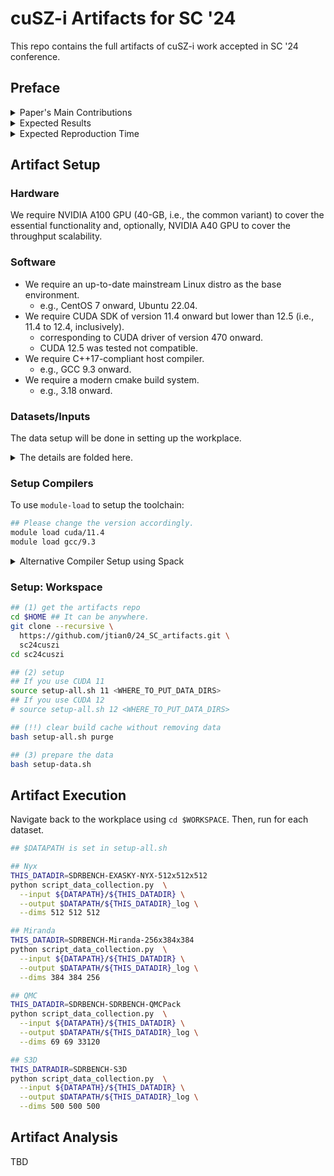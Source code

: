 # cuSZ-i Artifacts for SC '24

This repo contains the full artifacts of cuSZ-i work accepted in SC '24 conference.

## Preface
<details>
<summary>
Paper's Main Contributions
</summary>

- `C_1` We develop a GPU-optimized interpolation-based data predictor *G-Interp* with highly parallelized efficient interpolation, which can present excellent data prediction accuracy.
- `C_2` We design a lightweight interpolation auto-tuning kernel for GPU interpolation to optimize both the performance and compression quality of cuSZ-*i*.
- `C_3` We improve the implementation of GPU-based Huffman encoding and import a new lossless module to reduce its encoding redundancy further.
- `C_4` cuSZ-*i* improves compression ratio over other state-of-the-art GPU-based scientific lossy compressors by up to 476\% under the same error bound or PSNR. Meanwhile, it preserves a compression throughput of the same magnitude as other GPU compressors.

</details>

<details>
<summary>
Expected Results
</summary>
With the provided setup, the artifacts reproduce the experimental results reported in the paper, verifying cuSZ-*i*'s high compression ratio and quality and moderate throughput.
</details>

<details>
<summary>
Expected Reproduction Time
</summary>
Normally,

- The setup can be completed in 10 minutes.
- The executions should take 1 hour.
- The analysis can take a few minutes.

In case of the compatibility issue, we *alternatively* provide the `spack` installation instruction to replicate our tested environment:

- Please refer to the installation section for details.
- The \emph{alternative} Spack installation/deployment significantly increases the setup time to one hour due to building everything from the source code.
- The time for executions and the analysis remains unchanged.

</details>

## Artifact Setup

### Hardware

We require NVIDIA A100 GPU (40-GB, i.e., the common variant) to cover the essential functionality and, optionally, NVIDIA A40 GPU to cover the throughput scalability.

### Software

- We require an up-to-date mainstream Linux distro as the base environment.
  - e.g., CentOS 7 onward, Ubuntu 22.04.
- We require CUDA SDK of version 11.4 onward but lower than 12.5 (i.e., 11.4 to 12.4, inclusively).
  - corresponding to CUDA driver of version 470 onward.
  - CUDA 12.5 was tested not compatible.
- We require C++17-compliant host compiler.
  - e.g., GCC 9.3 onward.
- We require a modern cmake build system.
  - e.g., 3.18 onward. 


### Datasets/Inputs

The data setup will be done in setting up the workplace. 

<details>
<summary>
The details are folded here.
</summary>

- JHTDB 
  - Though hosted on https://turbulence.pha.jhu.edu/ as open data, it requires a token to access the data, which prohibits us from automating the data preprocessing. Thus, we don't include JHTDB datafields for the artifacts.
- Miranda, Nyx, QMCPack, S3D 
  - hosted on https://sdrbench.github.io
- RTM data are from proprietary simulations
  - which are not open to the public.
  - We exclude the use of RTM in this artifact.

</details>  

### Setup Compilers

To use `module-load` to setup the toolchain:

```bash
## Please change the version accordingly.
module load cuda/11.4
module load gcc/9.3
````

<details>
<summary>
Alternative Compiler Setup using Spack 
</summary>

```bash
cd $HOME
git clone -c feature.manyFiles=true \
https://github.com/spack/spack.git
## Now, initialize Spack on terminal start
## It is recommended to add the next line to
## "$HOME/.bashrc" or "$HOME/.zshrc"
. $HOME/spack/share/spack/setup-env.sh
## For other shells, please refer to the
## instruction by typing (quotes not included)
## "$HOME/spack/bin/spack load"
spack compiler find
spack install gcc@9.3.0
spack install cuda@12.4.4%gcc@9.3.0

spack load gcc@9.3.0 cuda@12.4.4
export LD_LIBRARY_PATH=$(dirname $(which nvcc))/../lib64:$LD_LIBRARY_PATH
```

</details>

### Setup: Workspace

```bash
## (1) get the artifacts repo
cd $HOME ## It can be anywhere.
git clone --recursive \
  https://github.com/jtian0/24_SC_artifacts.git \
  sc24cuszi
cd sc24cuszi

## (2) setup
## If you use CUDA 11
source setup-all.sh 11 <WHERE_TO_PUT_DATA_DIRS>
## If you use CUDA 12
# source setup-all.sh 12 <WHERE_TO_PUT_DATA_DIRS>

## (!!) clear build cache without removing data
bash setup-all.sh purge

## (3) prepare the data
bash setup-data.sh
```

## Artifact Execution

Navigate back to the workplace using `cd $WORKSPACE`. Then, run for each dataset.

```bash
## $DATAPATH is set in setup-all.sh

## Nyx
THIS_DATADIR=SDRBENCH-EXASKY-NYX-512x512x512
python script_data_collection.py  \
  --input ${DATAPATH}/${THIS_DATADIR} \
  --output $DATAPATH/${THIS_DATADIR}_log \
  --dims 512 512 512

## Miranda
THIS_DATADIR=SDRBENCH-Miranda-256x384x384
python script_data_collection.py  \
  --input ${DATAPATH}/${THIS_DATADIR} \
  --output $DATAPATH/${THIS_DATADIR}_log \
  --dims 384 384 256

## QMC
THIS_DATADIR=SDRBENCH-SDRBENCH-QMCPack
python script_data_collection.py  \
  --input ${DATAPATH}/${THIS_DATADIR} \
  --output $DATAPATH/${THIS_DATADIR}_log \
  --dims 69 69 33120

## S3D
THIS_DATRADIR=SDRBENCH-S3D
python script_data_collection.py  \
  --input ${DATAPATH}/${THIS_DATADIR} \
  --output $DATAPATH/${THIS_DATADIR}_log \
  --dims 500 500 500
```


## Artifact Analysis

TBD

<!-- ## Installation

```bash
git clone https://github.com/jtian0/bitcomp_lossless_example.git
cd bitcomp_lossless_example

## python setup.py [CUDA/NVCC VERSION: 11 or 12]
## Can be identified using `nvcc --version`
python setup.py 12
```

Before running, we need to setup `LD_LIBRARY_PATH`

```bash
# if it is `python setup.py 12`
export LD_LIBRARY_PATH=$(pwd)/nvcomp3.0.5-cuda12/lib:$LD_LIBRARY_PATH    
# if it is `python setup.py 11`
#export LD_LIBRARY_PATH=$(pwd)/nvcomp3.0.5-cuda11/lib:$LD_LIBRARY_PATH    
```

### Compression
To compress a file with Bitcomp, use the following command:

```bash
./bitcomp_example -c /path/to/file
```

This will compress the file located at `/path/to/file` using Bitcomp's lossless compression algorithm. The compressed file name is `/path/to/file.bitcomp`.

### Decompression
To decompress a file that has been compressed using Bitcomp, use the command:

```bash
./bitcomp_example -d /path/to/compressed/file
```

Here, `/path/to/compressed/file` is the path to the file that you want to decompress. The decompressed file name is `/path/to/compressed/file.decompressed`.

### Roundtrip Verification
For a roundtrip process (compress and then decompress a file), and to verify the integrity and correctness of the process, use:

```bash
./bitcomp_example -r /path/to/file
```

This command performs both compression and decompression on `/path/to/file`, allowing you to verify that the original file and the decompressed file are identical.

## Case Study with cuSZ-Interp

Please refer to the [artifact of cuSZ with interpolation](https://github.com/Meso272/cusz-I). Please also refer to [our arXiv'ed paper in submission](https://arxiv.org/pdf/2312.05492.pdf). The synopisis of setting up cuSZ-I is as follows. 
```bash
# In the desired root directory
git clone https://github.com/Meso272/cusz-I.git cusz-interp
cd cusz-interp && mkdir build && cd build

cmake .. \
    -DPSZ_BACKEND=cuda \
    -DPSZ_BUILD_EXAMPLES=on \
    -DCMAKE_CUDA_ARCHITECTURES="70;80;86" \
    -DCMAKE_BUILD_TYPE=Release \
    -DCMAKE_COLOR_DIAGNOSTICS=on \
#    -DCMAKE_INSTALL_PREFIX=[/path/to/install/dir]
make -j

# type cuszi (inside its build dir) for the quick help
```

In the case study, we perform `cuszi` compression to have the scientific data encoded with Huffman codec. Then, the output of `cuszi` is the input of `bitcomp_example`. The final compress ratio is `CR-cusz` multiplied by `CR-bitcomp`. 

```bash
## using default Spline predictor
cuszi -t f32 -m r2r -e [ErrorBound] -i [/PATH/TO/DATA] -l [X]x[Y]x[Z] -z --report time
cuszi -i [/PATH/TO/DATA].cusza -x --report time --compare [/PATH/TO/DATA]

## using Lorenzo predictor for comparison
cuszi -t f32 -m r2r -e [ErrorBound] -i [/PATH/TO/DATA] -l [X]x[Y]x[Z] -z --report time -- predictor lorenzo
cuszi -i [/PATH/TO/DATA].cusza -x --report time --compare [/PATH/TO/DATA]
```

- The output of `cuszi`-compress is `<original filname>.cusza`
- The output of `cuszi`-decompress is `<original filname>.cuszx`
- To see the complete pipeline demonstration (`cuszi` + `bitcomp`) 

  ```bash
  `bitcomp_example -c /path/to/<original filename>.cusza`
  ```



It is also worth noting that 1) the input size of `bitcomp` is sufficiently small, so that appending `bitcomp` will not noticeably decrease the end-to-end throughput; 2) while `cuszi` may not be the fastest in processing, its high compression ratio offers significant benefits in data transfer rates, making it a preferred choice in certain scientific applications with frequent data movements. 

We are also working on a substitution dictionary-like codec to propriatery bitcomp, which is supposed to enable better integration. -->
